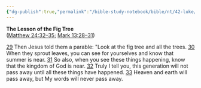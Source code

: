 ```yaml
---
{"dg-publish":true,"permalink":"/bible-study-notebook/bible/nt/42-luke/luke-21-29-33/","tags":["NT/42_Luke-21v29-33"],"created":"2025-06-03T21:28:20.218-04:00","updated":"2025-06-04T01:44:12.643-04:00"}
---
```


**The Lesson of the Fig Tree**<br/>
([Matthew 24:32–35](https://www.google.com/url?sa=E&q=https%3A%2F%2Fbiblehub.com%2Fbsb%2Fmatthew%2F24.htm%2332); [Mark 13:28–31](https://www.google.com/url?sa=E&q=https%3A%2F%2Fbiblehub.com%2Fbsb%2Fmark%2F13.htm%2328))

[29](https://www.google.com/url?sa=E&q=https%3A%2F%2Fbiblehub.com%2Fluke%2F21-29.htm) Then Jesus told them a parable: "Look at the fig tree and all the trees. [30](https://www.google.com/url?sa=E&q=https%3A%2F%2Fbiblehub.com%2Fluke%2F21-30.htm) When they sprout leaves, you can see for yourselves and know that summer is near. [31](https://www.google.com/url?sa=E&q=https%3A%2F%2Fbiblehub.com%2Fluke%2F21-31.htm) So also, when you see these things happening, know that the kingdom of God is near. [32](https://www.google.com/url?sa=E&q=https%3A%2F%2Fbiblehub.com%2Fluke%2F21-32.htm) Truly I tell you, this generation will not pass away until all these things have happened. [33](https://www.google.com/url?sa=E&q=https%3A%2F%2Fbiblehub.com%2Fluke%2F21-33.htm) Heaven and earth will pass away, but My words will never pass away.
